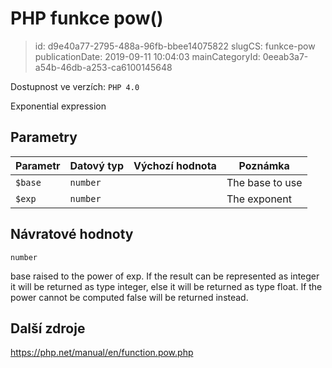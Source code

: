 PHP funkce pow()
================================

> id: d9e40a77-2795-488a-96fb-bbee14075822
> slugCS: funkce-pow
> publicationDate: 2019-09-11 10:04:03
> mainCategoryId: 0eeab3a7-a54b-46db-a253-ca6100145648

Dostupnost ve verzích: `PHP 4.0`

Exponential expression


Parametry
--------------

| Parametr | Datový typ | Výchozí hodnota | Poznámka |
|-----|-----|-----|-----|
| `$base` | `number` |  | The base to use |
| `$exp` | `number` |  | The exponent |


Návratové hodnoty
----------------

`number`

base raised to the power of exp.
If the result can be represented as integer it will be returned as type
integer, else it will be returned as type float.
If the power cannot be computed false will be returned instead.

Další zdroje
------------

https://php.net/manual/en/function.pow.php
